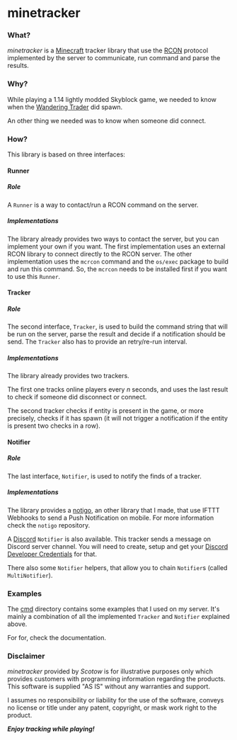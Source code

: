 # minetracker

### What?

*minetracker* is a [Minecraft](https://www.minecraft.net) tracker library that use the [RCON](https://wiki.vg/RCON) protocol implemented by the server to communicate, run command and parse the results.

### Why?

While playing a 1.14 lightly modded Skyblock game, we needed to know when the [Wandering Trader](https://minecraft.gamepedia.com/Wandering_Trader) did spawn.

An other thing we needed was to know when someone did connect.

### How?

This library is based on three interfaces:


#### Runner

##### Role

A `Runner` is a way to contact/run a RCON command on the server.

##### Implementations

The library already provides two ways to contact the server, but you can implement your own if you want. The first implementation uses an external RCON library to connect directly to the RCON server. The other implementation uses the `mcrcon` command and the `os/exec` package to build and run this command. So, the `mcrcon` needs to be installed first if you want to use this `Runner`.

#### Tracker

##### Role

The second interface, `Tracker`, is used to build the command string that will be run on the server, parse the result and decide if a notification should be send. The `Tracker` also has to provide an retry/re-run interval.

##### Implementations

The library already provides two trackers.

The first one tracks online players every *n* seconds, and uses the last result to check if someone did disconnect or connect.

The second tracker checks if entity is present in the game, or more precisely, checks if it has spawn (it will not trigger a notification if the entity is present two checks in a row).

#### Notifier

##### Role

The last interface, `Notifier`, is used to notify the finds of a tracker.

##### Implementations

The library provides a [notigo](https://github.com/scotow/notigo), an other library that I made, that use IFTTT Webhooks to send a Push Notification on mobile. For more information check the `notigo` repository.

A [Discord](https://discordapp.com) `Notifier` is also available. This tracker sends a message on Discord server channel. You will need to create, setup and get your [Discord Developer Credentials](https://discordapp.com/developers) for that.

There also some `Notifier` helpers, that allow you to chain `Notifier`s (called `MultiNotifier`). 

### Examples

The [cmd](https://github.com/scotow/minetracker/tree/master/cmd) directory contains some examples that I used on my server. It's mainly a combination of all the implemented `Tracker` and `Notifier` explained above.

For for, check the documentation.

### Disclaimer

*minetracker* provided by *Scotow* is for illustrative purposes only which provides customers with programming information regarding the products. This software is supplied "AS IS" without any warranties and support.

I assumes no responsibility or liability for the use of the software, conveys no license or title under any patent, copyright, or mask work right to the product.

***Enjoy tracking while playing!***